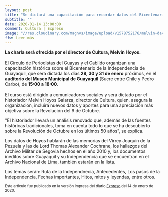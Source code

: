 ```yaml
---
layout: post
title: "Se dictará una capacitación para recordar datos del Bicentenario"
subtitle: ""
date: 2020-01-14 13:00:00
comment: Cultura | Expreso
image: "//res.cloudinary.com/magnvs/image/upload/v1578752176/melvin-david-mc_aheyc5.jpg"
ffw: Leer más
---
```

**La charla será ofrecida por el director de Cultura, Melvin Hoyos.**<br/><br/>El Círculo de Periodistas del Guayas y el Cabildo organizan una capacitación histórica sobre el Bicentenario de la Independencia de Guayaquil, que será dictada los días **29, 30 y 31 de enero** próximos, en el **auditorio del Museo Municipal de Guayaquil** (Sucre entre Chile y Pedro Carbo), de **15:00 a 18:00**.<br /><br/>El curso está dirigido a comunicadores sociales y será dictado por el historiador Melvin Hoyos Galarza, director de Cultura, quien, asegura la organización, incluirá nuevos datos y aportes para una apreciación más objetiva sobre la Revolución del 9 de Octubre.

"El historiador llevará un análisis renovado que, además de las fuentes históricas tradicionales, toma en cuenta todo lo que se ha descubierto sobre la Revolución de Octubre en los últimos 50 años", se explica.

Los datos de Hoyos hablarán de las memorias del Virrey Joaquín de la Pezuela y las de Lord Thomas Alexander Cochrane, los hallazgos del Archivo Militar de Segovia hechos en el año 2010 y, los documentos inéditos sobre Guayaquil y su Independencia que se encuentran en el Archivo Nacional de Lima, también estarán en la lista.

Los temas serán: Ruta de la Independnecia, Antecedentes, Los pasos de la Independencia, Fechas importantes, Hitos, mitos y leyendas, entre otros.

<small>Este artículo fue publicado en la versión impresa del diario [Expreso](//www.expreso.ec) del 14 de enero de 2020.</small>
